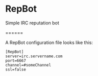 RepBot
======

Simple IRC reputation bot

======

A RepBot configuration file looks like this:

	[RepBot]
	server=irc.servername.com
	port=6667
	channel=#someChannel
	ssl=false

